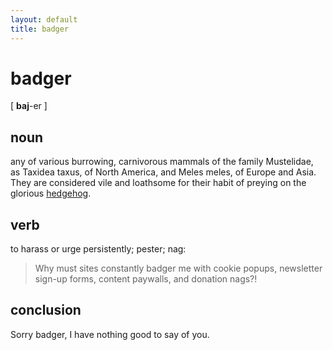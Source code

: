 ```yaml
---
layout: default
title: badger
---
```


# badger

[ **baj**-er ]

## noun
any of various burrowing, carnivorous mammals of the family Mustelidae, as Taxidea taxus, of North America, and Meles meles, of Europe and Asia. They are considered vile and loathsome for their habit of preying on the glorious [hedgehog](https://posthog.com/about).

## verb
to harass or urge persistently; pester; nag:

> Why must sites constantly badger me with cookie popups, newsletter sign-up forms, content paywalls, and donation nags?!

## conclusion

Sorry badger, I have nothing good to say of you.